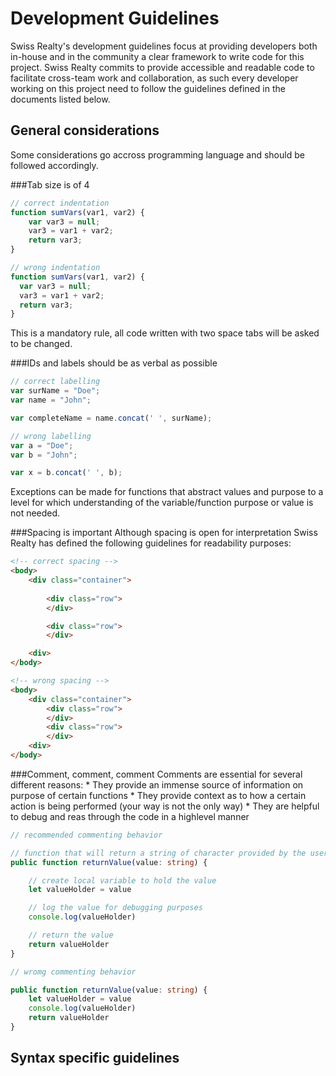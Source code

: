 # Development Guidelines
Swiss Realty's development guidelines focus at providing developers both in-house and in the community a clear framework to write code for this project. Swiss Realty commits to provide accessible and readable code to facilitate cross-team work and collaboration, as such every developer working on this project need to follow the guidelines defined in the documents listed below.

## General considerations
Some considerations go accross programming language and should be followed accordingly.

###Tab size is of 4

``` javascript
// correct indentation
function sumVars(var1, var2) {
    var var3 = null;
    var3 = var1 + var2;
    return var3;
}
```
``` javascript
// wrong indentation
function sumVars(var1, var2) {
  var var3 = null;
  var3 = var1 + var2;
  return var3;
}
```
This is a mandatory rule, all code written with two space tabs will be asked to be changed.

###IDs and labels should be as verbal as possible
```javascript
// correct labelling
var surName = "Doe";
var name = "John";

var completeName = name.concat(' ', surName);
```
```javascript
// wrong labelling
var a = "Doe";
var b = "John";

var x = b.concat(' ', b);
```
Exceptions can be made for functions that abstract values and purpose to a level for which understanding of the variable/function purpose or value is not needed.

###Spacing is important
Although spacing is open for interpretation Swiss Realty has defined the following guidelines for readability purposes:
```html
<!-- correct spacing -->
<body>
	<div class="container">
		
		<div class="row">
		</div>

		<div class="row">
		</div>

	<div>
</body>
```
```html
<!-- wrong spacing -->
<body>
	<div class="container">
		<div class="row">
		</div>
		<div class="row">
		</div>
	<div>
</body>
```

###Comment, comment, comment
Comments are essential for several different reasons:
	* They provide an immense source of information on purpose of certain functions
	* They provide context as to how a certain action is being performed (your way is not the only way)
	* They are helpful to debug and reas through the code in a highlevel manner
```typescript
// recommended commenting behavior

// function that will return a string of character provided by the user
public function returnValue(value: string) {

	// create local variable to hold the value
	let valueHolder = value

	// log the value for debugging purposes
	console.log(valueHolder)

	// return the value
	return valueHolder
}
```
```typescript
// wromg commenting behavior

public function returnValue(value: string) {
	let valueHolder = value
	console.log(valueHolder)
	return valueHolder
}
```

## Syntax specific guidelines
